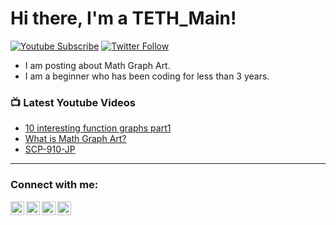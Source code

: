 # Hi there, I'm a TETH_Main!

[![Youtube Subscribe](https://img.shields.io/youtube/channel/views/UCTTG4vvEe1KZhIy7DgwnxzA?label=TETH_Main&style=for-the-badge&logo=youtube)](http://www.youtube.com/channel/UCTTG4vvEe1KZhIy7DgwnxzA?sub_confirmation=1)
[![Twitter Follow](https://img.shields.io/twitter/follow/TETH_Main?color=1DA1F2&logo=twitter&style=for-the-badge)](https://twitter.com/intent/follow?original_referer=https%3A%2F%2Fgithub.com%2FTETH_Main&screen_name=TETH_Main)

- I am posting about Math Graph Art.
- I am a beginner who has been coding for less than 3 years.

### 📺 Latest Youtube Videos
<!-- YOUTUBE:START -->
- [10 interesting function graphs part1](https://youtu.be/Yq5BCsMvo1E)
- [What is Math Graph Art?]([https://www.youtube.com/watch?v=BFctwS5gt2w](https://youtu.be/UQxgdIKmCGY))
- [SCP-910-JP](https://youtu.be/j_VcA_6CTe0)
<!-- YOUTUBE:END -->

---

### Connect with me:

[<img align="left" alt="TETH_Main | YouTube" width="22px" src="https://cdn.jsdelivr.net/npm/simple-icons@v3/icons/youtube.svg" />][youtube]
[<img align="left" alt="TETH_Main| Twitter" width="22px" src="https://cdn.jsdelivr.net/npm/simple-icons@v3/icons/twitter.svg" />][twitter]
[<img align="left" alt="TETH_Main | Reddit" width="22px" src="https://cdn.jsdelivr.net/npm/simple-icons@v3/icons/reddit.svg" />][reddit]
[<img align="left" alt="TETH_Main | Discord" width="22px" src="https://cdn.jsdelivr.net/npm/simple-icons@v3/icons/discord.svg" />][discord]


<br />


[twitter]: https://twitter.com/TETH_Main
[youtube]: https://www.youtube.com/@TETH_Main
[reddit]: https://www.reddit.com/user/TETH_Main
[discord]: https://discordapp.com/users/693777028230414366
